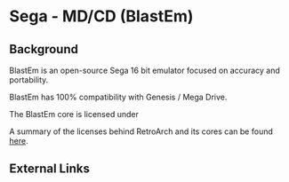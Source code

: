 # Sega - MD/CD (BlastEm)

## Background

BlastEm is an open-source Sega 16 bit emulator focused on accuracy and portability.

BlastEm has 100% compatibility with Genesis / Mega Drive.

The BlastEm core is licensed under

A summary of the licenses behind RetroArch and its cores can be found [here](../development/licenses.md).

## External Links
